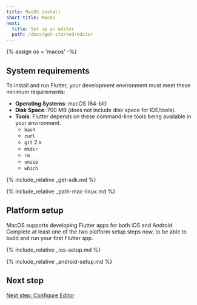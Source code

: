```yaml
---
title: MacOS install
short-title: MacOS
next:
  title: Set up an editor
  path: /docs/get-started/editor
---
```


{% assign os = 'macos' -%}

## System requirements

To install and run Flutter, your development environment must meet these minimum requirements:

- **Operating Systems**: macOS (64-bit)
- **Disk Space**: 700 MB (does not include disk space for IDE/tools).
- **Tools**: Flutter depends on these command-line tools being available in your environment.
  - `bash`
  - `curl`
  - `git` 2.x
  - `mkdir`
  - `rm`
  - `unzip`
  - `which`

{% include_relative _get-sdk.md %}

{% include_relative _path-mac-linux.md %}

## Platform setup

MacOS supports developing Flutter apps for both iOS and Android. Complete at
least one of the two platform setup steps now, to be able to build and run your
first Flutter app.

{% include_relative _ios-setup.md %}

{% include_relative _android-setup.md %}

## Next step

[Next step: Configure Editor](/docs/get-started/editor)